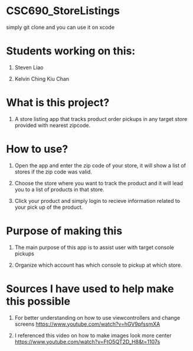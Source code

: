 # CSC690_StoreListings

simply git clone and you can use it on xcode

# Students working on this:

1. Steven Liao

2. Kelvin Ching Kiu Chan

# What is this project?

1. A store listing app that tracks product order pickups in any target store provided with nearest zipcode.

# How to use?

1. Open the app and enter the zip code of your store, it will show a list of stores if the zip code was valid.

2. Choose the store where you want to track the product and it will lead you to a list of products in that store.

3. Click your product and simply login to recieve information related to your pick up of the product. 

# Purpose of making this

1. The main purpose of this app is to assist user with target console pickups

2. Organize which account has which console to pickup at which store.

# Sources I have used to help make this possible

1. For better understanding on how to use viewcontrollers and change screens
https://www.youtube.com/watch?v=hGV9pfssmXA

2. I referenced this video on how to make images look more center
https://www.youtube.com/watch?v=FtO5QT2D_H8&t=1107s




